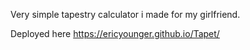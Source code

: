 Very simple tapestry calculator i made for my girlfriend. 

Deployed here https://ericyounger.github.io/Tapet/

